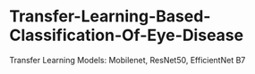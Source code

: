 # Transfer-Learning-Based-Classification-Of-Eye-Disease
Transfer Learning Models: Mobilenet, ResNet50, EfficientNet B7

